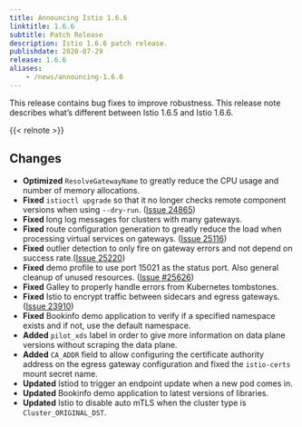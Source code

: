 ```yaml
---
title: Announcing Istio 1.6.6
linktitle: 1.6.6
subtitle: Patch Release
description: Istio 1.6.6 patch release.
publishdate: 2020-07-29
release: 1.6.6
aliases:
    - /news/announcing-1.6.6
---
```


This release contains bug fixes to improve robustness. This release note describes
what’s different between Istio 1.6.5 and Istio 1.6.6.

{{< relnote >}}

## Changes

- **Optimized** `ResolveGatewayName` to greatly reduce the CPU usage and number of memory allocations.
- **Fixed** `istioctl upgrade` so that it no longer checks remote component versions when using `--dry-run`. ([Issue 24865](https://github.com/istio/istio/issues/24865))
- **Fixed** long log messages for clusters with many gateways.
- **Fixed** route configuration generation to greatly reduce the load when processing virtual services on gateways. ([Issue 25116](https://github.com/istio/istio/issues/25116))
- **Fixed** outlier detection to only fire on gateway errors and not depend on success rate.([Issue 25220](https://github.com/istio/istio/issues/25220))
- **Fixed** demo profile to use port 15021 as the status port. Also general cleanup of unused resources. ([Issue #25626](https://github.com/istio/istio/issues/25626))
- **Fixed** Galley to properly handle errors from Kubernetes tombstones.
- **Fixed** Istio to encrypt traffic between sidecars and egress gateways.([Issue 23910](https://github.com/istio/istio/issues/23910))
- **Fixed** Bookinfo demo application to verify if a specified namespace exists and if not, use the default namespace.
- **Added** `pilot_xds` label in order to give more information on data plane versions without scraping the data plane. 
- **Added** `CA_ADDR` field to allow configuring the certificate authority address on the egress gateway configuration and fixed the `istio-certs` mount secret name.
- **Updated** Istiod to trigger an endpoint update when a new pod comes in.
- **Updated** Bookinfo demo application to latest versions of libraries. 
- **Updated** Istio to disable auto mTLS when the cluster type is `Cluster_ORIGINAL_DST`.
